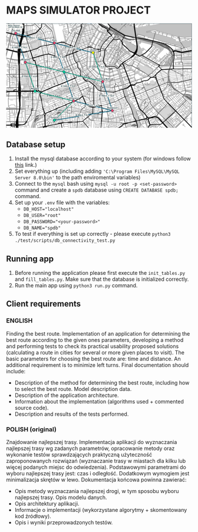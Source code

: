 # MAPS SIMULATOR PROJECT

![text](img/UI.png "Map")
## Database setup

1. Install the mysql database according to your system (for windows follow [this](https://www.w3schools.com/mysql/mysql_install_windows.asp) link.)
2. Set everything up (including adding `'C:\Program Files\MySQL\MySQL Server 8.0\bin'` to the path enviromental variables)
3. Connect to the `mysql` bash using `mysql -u root -p <set-password>` command and create a `spdb` database using `CREATE DATABASE spdb;` command.
4. Set up your `.env` file with the variables:
   - `DB_HOST="localhost"`
   - `DB_USER="root"`
   - `DB_PASSWORD="<your-password>"`
   - `DB_NAME="spdb"`
5. To test if everything is set up correctly - please execute `python3 ./test/scripts/db_connectivity_test.py`

## Running app

1. Before running the application please first execute the `init_tables.py` and `fill_tables.py`. Make sure that the database is initialized correctly.
2. Run the main app using `python3 run.py` command.

## Client requirements

### ENGLISH

Finding the best route. Implementation of an application for determining the best route according to the given ones
parameters, developing a method and performing tests to check its practical usability
proposed solutions (calculating a route in cities for several or more given places to
visit). The basic parameters for choosing the best route are: time and distance.
An additional requirement is to minimize left turns.
Final documentation should include:

- Description of the method for determining the best route, including how to select the best route. Model description
  data.
- Description of the application architecture.
- Information about the implementation (algorithms used + commented source code).
- Description and results of the tests performed.

### POLISH (original)

Znajdowanie najlepszej trasy. Implementacja aplikacji do wyznaczania najlepszej trasy wg zadanych
parametrów, opracowanie metody oraz wykonanie testów sprawdzających praktyczną użyteczność
zaproponowanych rozwiązań (wyznaczanie trasy w miastach dla kilku lub więcej podanych miejsc do
odwiedzenia). Podstawowymi parametrami do wyboru najlepszej trasy jest: czas i odległość.
Dodatkowym wymogiem jest minimalizacja skrętów w lewo.
Dokumentacja końcowa powinna zawierać:

- Opis metody wyznaczania najlepszej drogi, w tym sposobu wyboru najlepszej trasy. Opis modelu
  danych.
- Opis architektury aplikacji.
- Informacje o implementacji (wykorzystane algorytmy + skomentowany kod źródłowy).
- Opis i wyniki przeprowadzonych testów.
